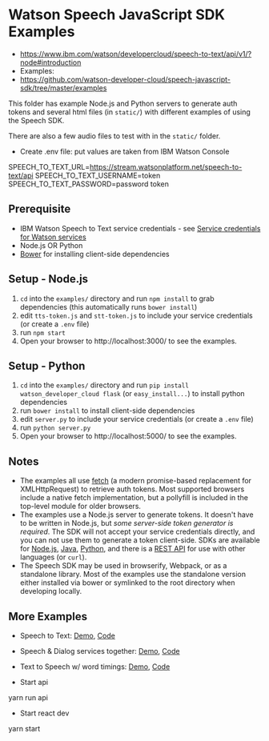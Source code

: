 Watson Speech JavaScript SDK Examples
=====================================

* https://www.ibm.com/watson/developercloud/speech-to-text/api/v1/?node#introduction
* Examples:
* https://github.com/watson-developer-cloud/speech-javascript-sdk/tree/master/examples

This folder has example Node.js and Python servers to generate auth tokens and 
several html files (in `static/`) with different examples of using the Speech SDK. 

There are also a few audio files to test with in the `static/` folder.


* Create .env file: put values are taken from IBM Watson Console

SPEECH_TO_TEXT_URL=https://stream.watsonplatform.net/speech-to-text/api
SPEECH_TO_TEXT_USERNAME=token
SPEECH_TO_TEXT_PASSWORD=password token


Prerequisite
------------

* IBM Watson Speech to Text service credentials - see [Service credentials for Watson services](https://www.ibm.com/watson/developercloud/doc/common/getting-started-credentials.html)
* Node.js OR Python
* [Bower](https://bower.io/) for installing client-side dependencies


Setup - Node.js
---------------

1. `cd` into the `examples/` directory and run `npm install` to grab dependencies (this automatically runs `bower install`)
2. edit `tts-token.js` and `stt-token.js` to include your service credentials (or create a `.env` file)
3. run `npm start`
4. Open your browser to http://localhost:3000/ to see the examples.


Setup - Python
--------------

1. `cd` into the `examples/` directory and run `pip install watson_developer_cloud flask` (or `easy_install...`) to install python dependencies
2. run `bower install` to install client-side dependencies
3. edit `server.py` to include your service credentials (or create a `.env` file)
4. run `python server.py`
5. Open your browser to http://localhost:5000/ to see the examples.


Notes
-----

* The examples all use [fetch](https://developer.mozilla.org/en-US/docs/Web/API/Fetch_API) (a modern promise-based replacement for XMLHttpRequest) to retrieve auth tokens. Most supported browsers include a native fetch implementation, but a pollyfill is included in the top-level module for older browsers.
* The examples use a Node.js server to generate tokens. It doesn't have to be written in Node.js, but *some server-side token generator is required*. The SDK will not accept your service credentials directly, and you can not use them to generate a token client-side. SDKs are available for [Node.js](https://github.com/watson-developer-cloud/node-sdk#authorization), [Java](https://github.com/watson-developer-cloud/java-sdk), [Python](https://github.com/watson-developer-cloud/python-sdk/blob/master/examples/authorization_v1.py), and there is a [REST API](https://www.ibm.com/watson/developercloud/doc/common/getting-started-tokens.html) for use with other languages (or `curl`).
* The Speech SDK may be used in browserify, Webpack, or as a standalone library. Most of the examples use the standalone version either installed via bower or symlinked to the root directory when developing locally.


More Examples
-------------

* Speech to Text: [Demo](https://speech-to-text-demo.mybluemix.net/), [Code](https://github.com/watson-developer-cloud/speech-to-text-nodejs)
* Speech & Dialog services together: [Demo](https://speech-dialog.mybluemix.net/), [Code](https://github.com/nfriedly/speech-dialog)
* Text to Speech w/ word timings: [Demo](http://watson-tts-timing.mybluemix.net/), [Code](https://github.com/nfriedly/tts-timing)


* Start api

yarn run api

* Start react dev

yarn start

